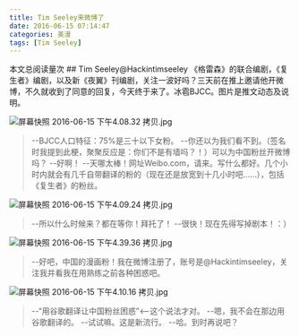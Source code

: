 ```yaml
---
title: Tim Seeley来微博了
date: 2016-06-15 07:14:47
categories: 美漫
tags: [Tim Seeley]
---
```

<span id="busuanzi_container_page_pv">
  本文总阅读量<span id="busuanzi_value_page_pv"></span>次
</span>
## Tim Seeley@Hackintimseeley
《格雷森》的联合编剧，《复生者》编剧，以及新《夜翼》刊编剧，关注一波好吗？三天前在推上邀请他开微博，不久就收到了同意的回复，今天终于来了。冰雹BJCC。图片是推文动态及说明。


![屏幕快照 2016-06-15 下午4.08.32 拷贝.jpg](http://o7ru3d96x.bkt.clouddn.com/2016-07-04-107914B284D8385E44FEC5BA971F4B18.jpg)
> --BJCC人口特征：75%是三十以下女粉。
> --你还以为我们看不到。（签名时我提到此梗，聚聚反应是：你们不是有墙吗？！）可以为中国粉丝开微博吗？
> --好啊！
> --天哪太棒！网址Weibo.com，请来。写什么都好。几个小时内就会有几千自带翻译的粉的（现在还是放宽到十几小时吧……），包括《复生者》的粉丝。
<!-- more -->
![屏幕快照 2016-06-15 下午4.09.24 拷贝.jpg](http://o7ru3d96x.bkt.clouddn.com/2016-07-04-E4317CD60F930CFB66CABAFE17C0BCBB.jpg)
> --所以什么时候来？都在等你！拜托了！
> --很快！现在先得写掉剧本！：）

![屏幕快照 2016-06-15 下午4.39.36 拷贝.jpg](http://o7ru3d96x.bkt.clouddn.com/2016-07-04-67A9C489483EBD9227A38550702A6D31.jpg)
> --好吧，中国的漫画粉！我在微博注册了，账号是@Hackintimseeley，关注我并看我在用熟练之前各种困惑吧。


![屏幕快照 2016-06-15 下午4.10.16 拷贝.jpg](http://o7ru3d96x.bkt.clouddn.com/2016-07-04-A03C303B7774614298648DED323837EB.jpg)
> --“用谷歌翻译让中国粉丝困惑”<—这个说法才对。
> --嗯，我不会在那边用谷歌翻译的。
> --试试嘛。这是新流行。
> --哈。到时再说吧？